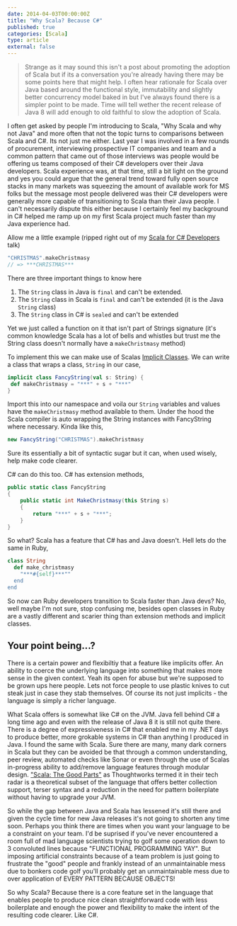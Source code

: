 ```yaml
---
date: 2014-04-03T00:00:00Z
title: "Why Scala? Because C#"
published: true
categories: [Scala]
type: article
external: false
---
```


> Strange as it may sound this isn't a post about promoting the adoption of Scala but if its a conversation you're already having there may be some points here that might help.  I often hear rationale for Scala over Java based around the functional style, immutability and slightly better concurrency model baked in but I've always found there is a simpler point to be made.  Time will tell wether the recent release of Java 8 will add enough to old faithful to slow the adoption of Scala.

I often get asked by people I'm introducing to Scala, "Why Scala and why not Java" and more often that not the topic turns to comparisons between Scala and C#.  Its not just me either.  Last year I was involved in a few rounds of procurement, interviewing prospective IT companies and team and a common pattern that came out of those interviews was people would be offering us teams composed of their C# developers over their Java developers.  Scala experience was, at that time, still a bit light on the ground and yes you could argue that the general trend toward fully open source stacks in many markets was squeezing the amount of available work for MS folks but the message most people delivered was their C# developers were generally more capable of transitioning to Scala than their Java people.  I can't necessarily dispute this either because I certainly feel my background in C# helped me ramp up on my first Scala project much faster than my Java experience had.

Allow me a little example (ripped right out of my [Scala for C# Developers](https://speakerdeck.com/kouphax/scala-for-c-number-developers) talk)

```scala
"CHRISTMAS".makeChristmasy
// => ***CHRISTMAS***
```

There are three important things to know here

1. The `String` class in Java is `final` and can't be extended.  
2. The `String` class in Scala is `final` and can't be extended (it is the Java `String` class)
3. The `String` class in C# is `sealed` and can't be extended

Yet we just called a function on it that isn't part of Strings signature (it's common knowledge Scala has a lot of bells and whistles but trust me the String class doesn't normally have a `makeChristmasy` method)

To implement this we can make use of Scalas [Implicit Classes](http://docs.scala-lang.org/overviews/core/implicit-classes.html).  We can write a class that wraps a class, `String` in our case, 

```scala
implicit class FancyString(val s: String) { 
 def makeChristmasy = "***" + s + "***" 
}
```

Import this into our namespace and voila our `String` variables and values have the `makeChristmasy` method available to them.  Under the hood the Scala compiler is auto wrapping the String instances with FancyString where necessary.  Kinda like this,

```scala
new FancyString("CHRISTMAS").makeChristmasy
```

Sure its essentially a bit of syntactic sugar but it can, when used wisely, help make code clearer.

C# can do this too.  C# has extension methods,

```csharp
public static class FancyString
{
    public static int MakeChristmasy(this String s)
    {
        return "***" + s + "***";
    }
}
```

So what?  Scala has a feature that C# has and Java doesn't. Hell lets do the same in Ruby,

```ruby
class String  
  def make_christmasy
    "***#{self}***""
  end  
end 
```

So now can Ruby developers transition to Scala faster than Java devs? No, well maybe I'm not sure, stop confusing me, besides open classes in Ruby are a vastly different and scarier thing than extension methods and implicit classes.

## Your point being...?

There is a certain power and flexibiltiy that a feature like implicits offer.  An ability to coerce the underlying language into something that makes more sense in the given context.  Yeah its open for abuse but we're supposed to be grown ups here people.  Lets not force people to use plastic knives to cut steak just in case they stab themselves.  Of course its not just implicits - the language is simply a richer language.

What Scala offers is somewhat like C# on the JVM.  Java fell behind C# a long time ago and even with the release of Java 8 it is still not quite there.  There is a degree of expressiveness in C# that enabled me in my .NET days to produce better, more grokable systems in C# than anything I produced in Java.  I found the same with Scala.  Sure there are many, many dark corners in Scala but they can be avoided be that through a common understanding, peer review, automated checks like Sonar or even through the use of Scalas in-progress ability to add/remove language features through modular design.  ["Scala: The Good Parts"](http://www.thoughtworks.com/radar/#/languages-and-frameworks/257) as Thoughtworks termed it in their tech radar is a theoretical subset of the language that offers better collection support, terser syntax and a reduction in the need for pattern boilerplate without having to upgrade your JVM.


So while the gap between Java and Scala has lessened it's still there and given the cycle time for new Java releases it's not going to shorten any time soon.  Perhaps you think there are times when you want your language to be a constraint on your team.  I'd be suprised if you've never encountered a room full of mad language scientists trying to golf some operation down to 3 convoluted lines because "FUNCTIONAL PROGRAMMING YAY".  But imposing artificial constraints because of a team problem is just going to frustrate the "good" people and frankly instead of an unmaintainable mess due to bonkers code golf you'll probably get an unmaintainable mess due to over application of EVERY PATTERN BECAUSE OBJECTS!

So why Scala?  Because there is a core feature set in the language that enables people to produce nice clean straightforward code with less boilerplate and enough the power and flexibility to make the intent of the resulting code clearer.  Like C#.
